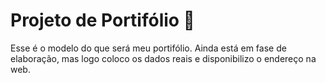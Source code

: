 # Projeto de Portifólio :art:
Esse é o modelo do que será meu portifólio. Ainda está em fase de elaboração, mas logo coloco os dados reais e disponibilizo o endereço na web.